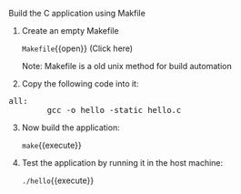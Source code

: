 Build the C application using Makfile

1. Create an empty Makefile
 
    `Makefile`{{open}} (Click here)
 
    Note: Makefile is a old unix method for build automation
    
2. Copy the following code into it:

<pre class="file" data-target="clipboard">
all:
&#09;gcc -o hello -static hello.c
</pre>

3. Now build the application:

    `make`{{execute}}

4. Test the application by running it in the host machine:

    `./hello`{{execute}}

